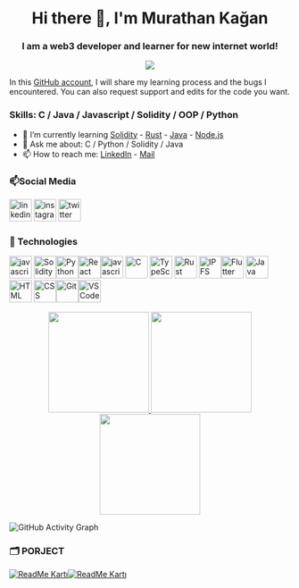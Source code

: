 <h1 align=center>Hi there 👋, I'm Murathan Kağan</h1>
<h3 align=center>I am a web3 developer and learner for new internet world!</h3>      

<div align="center">
    <a href="blank">
        <img src="https://s3.eu-central-1.amazonaws.com/curaze-web-prod/photos/shares/WEB3-WEB2.0-WEB1.0.png"/>
    </a> 
</div>

In this [GitHub account](https://github.com/murathanje), I will share my learning process and the bugs I encountered. You can also request support and edits for the code you want.

### Skills: C / Java / Javascript / Solidity / OOP / Python 

- 🌱 I’m currently learning [Solidity](https://docs.soliditylang.org/en/v0.8.17/) - [Rust](https://www.rust-lang.org/) - [Java](https://www.java.com/tr/) - [Node.js](https://nodejs.org/)
- 💬 Ask me about: C / Python / Solidity / Java
- 📫 How to reach me: [LinkedIn](https://www.linkedin.com/in/murathan-kagan/) -
[Mail](murathankagan13@gmail.com)


<h3>📫Social Media</h3>   

[<img src='https://upload.wikimedia.org/wikipedia/commons/thumb/8/81/LinkedIn_icon.svg/1200px-LinkedIn_icon.svg.png' alt='linkedin' height='40'>](https://www.linkedin.com/in/murathan-kagan/)             [<img src='https://upload.wikimedia.org/wikipedia/commons/9/95/Instagram_logo_2022.svg' alt='instagram' height='40'>](https://www.instagram.com/murathan.je/)  [<img src='https://upload.wikimedia.org/wikipedia/commons/thumb/4/4f/Twitter-logo.svg/800px-Twitter-logo.svg.png' alt='twitter' height='40'>](https://twitter.com/muarthanje)  

<h3>🔧 Technologies</h3>   

[<img src='https://upload.wikimedia.org/wikipedia/commons/thumb/9/99/Unofficial_JavaScript_logo_2.svg/1200px-Unofficial_JavaScript_logo_2.svg.png' alt='javascript' height='40'>](https://www.javascript.com/)  [<img src='https://cdn.icon-icons.com/icons2/2107/PNG/512/file_type_solidity_icon_130156.png' alt='Solidity' height='40'>](https://docs.soliditylang.org/en/v0.8.17/)[<img src='https://upload.wikimedia.org/wikipedia/commons/thumb/c/c3/Python-logo-notext.svg/800px-Python-logo-notext.svg.png' alt='Python' height='40'>](https://www.python.org/)[<img src='https://upload.wikimedia.org/wikipedia/commons/thumb/4/47/React.svg/1200px-React.svg.png' alt='React' height='40'>](https://reactjs.org/)[<img src='https://www.pikpng.com/pngl/m/430-4309640_js-logo-nodejs-logo-clipart.pnghttps://nodejs.org/static/images/logo-hexagon-card.png' alt='javascript' height='40'>](https://nodejs.org/en/)  [<img src='https://upload.wikimedia.org/wikipedia/commons/thumb/1/18/C_Programming_Language.svg/1200px-C_Programming_Language.svg.png' alt='C' height='40'>](https://www.w3schools.com/c/c_intro.php)   [<img src='https://upload.wikimedia.org/wikipedia/commons/thumb/4/4c/Typescript_logo_2020.svg/1200px-Typescript_logo_2020.svg.png' alt='TypeScript' height='40'>](https://www.typescriptlang.org/)  [<img src='https://reach.rust-lang.org/static/rust-logo-white.png' alt='Rust' height='40'>](https://www.rust-lang.org/)   [<img src='https://upload.wikimedia.org/wikipedia/commons/1/18/Ipfs-logo-1024-ice-text.png' alt='IPFS' height='40'>](https://docs.ipfs.tech/how-to/mint-nfts-with-ipfs/)[<img src='https://cdn-images-1.medium.com/max/1200/1*5-aoK8IBmXve5whBQM90GA.png' alt='Flutter' height='40'>](https://flutter.dev/)  [<img src='https://d3njjcbhbojbot.cloudfront.net/api/utilities/v1/imageproxy/https://coursera-course-photos.s3.amazonaws.com/0a/8cd7f1b14344618b75142593bc7af8/JavaCupLogo800x800.png?auto=format%2Ccompress&dpr=1' alt='Java' height='40'>](https://www.java.com/)    [<img src='https://encrypted-tbn0.gstatic.com/images?q=tbn:ANd9GcQpngGRjYX1ca7qAADU3K6eGLj7ShQE3L2otdzfryl_Y9Ht2QRoQKYQbsXd36XIxMbYOw0&usqp=CAU' alt='HTML' height='40'>](https://www.w3schools.com/html/)  [<img src='https://upload.wikimedia.org/wikipedia/commons/thumb/d/d5/CSS3_logo_and_wordmark.svg/1200px-CSS3_logo_and_wordmark.svg.png' alt='CSS' height='40'>](https://www.w3schools.com/css/)[<img src='https://avatars.githubusercontent.com/u/18133?s=200&v=4' alt='Git' height='40'>](https://git-scm.com/)[<img src='https://upload.wikimedia.org/wikipedia/commons/thumb/9/9a/Visual_Studio_Code_1.35_icon.svg/2048px-Visual_Studio_Code_1.35_icon.svg.png' alt='VSCode' height='40'>](https://code.visualstudio.com/)

<div align="center">
    <a href="https://github.com/murathanje">
        <img height="180em" src="https://github-readme-stats.vercel.app/api?username=murathanje&show_icons=true&theme=dark&include_all_commits=true&count_private=true"/>
        <img height="180em" src="https://github-readme-stats.vercel.app/api/top-langs/?username=murathanje&layout=compact&langs_count=7&theme=dark"/>
        <img height="180em" src="https://github-readme-streak-stats.herokuapp.com/?user=murathanje&theme=dark"/>
    </a> 
</div>
<p>





</p>


![GitHub Activity Graph](https://activity-graph.herokuapp.com/graph?username=murathanje)  

<h3>🗂️ PORJECT</h3>   

[![ReadMe Kartı](https://github-readme-stats.vercel.app/api/pin/?username=murathanje&repo=Java&theme=dark)](https://github.com/murathanje/Java)[![ReadMe Kartı](https://github-readme-stats.vercel.app/api/pin/?username=murathanje&repo=Solidity&theme=dark)](https://github.com/murathanje/Solidity)

